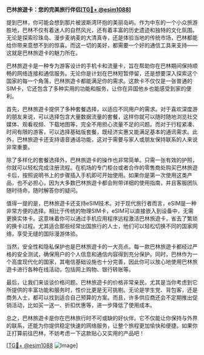**巴林旅遊卡：您的完美旅行伴侣[[TG💪+ @esim1088](https://t.me/s/esim1088)]**

提到巴林，你可能会想到那片被波斯湾环抱的美丽岛屿。作为中东的一个小众旅游胜地，巴林不仅有着迷人的自然风光，还有着丰富的历史遗迹和独特的文化氛围。无论是探索珍珠岛、漫步麦纳麦的大清真寺，还是体验当地的传统市场，巴林都能给你带来意想不到的惊喜。而这一切的美好，都需要一个好的通信工具来支持——这就是巴林旅遊卡的魅力所在。

巴林旅遊卡是一种专为游客设计的手机卡和流量卡，旨在帮助你在巴林期间保持顺畅的网络连接和通信服务。无论你是计划在巴林短暂停留，还是想要深入探索这个国家的每一个角落，巴林旅遊卡都能满足你的需求。这款卡不仅仅是一张普通的SIM卡，它还包含了多种实用的功能和服务，让你在异国他乡也能感受到家的便利。

首先，巴林旅遊卡提供了多种套餐选择，以适应不同用户的需求。对于喜欢深度游的朋友来说，可以选择包含大量数据流量的套餐，这样你就可以随时随地浏览社交媒体、观看视频、下载地图等，完全不用担心流量不足的问题。而对于行程紧凑、时间有限的游客，可以选择基础版套餐，既经济实惠又能满足基本的通讯需求。此外，巴林旅遊卡还支持语音通话功能，这对于需要与家人或朋友保持联系的人来说非常重要。

除了多样化的套餐选择外，巴林旅遊卡的操作也非常简单。只需一张有效的护照，你就可以轻松完成注册流程。在机场的专门柜台或者合作的零售商处购买巴林旅遊卡后，按照说明书上的步骤插入手机即可开始使用。如果你是第一次使用这类产品，也不必担心，因为大多数巴林旅遊卡都会附带详细的使用指南，并且客服团队随时待命，随时解答你的疑问。

值得一提的是，巴林旅遊卡还支持eSIM技术。对于现代旅行者而言，eSIM是一种非常方便的选择。相比于传统的物理SIM卡，eSIM可以直接嵌入到设备中，无需更换实体卡。这意味着你可以通过手机应用程序远程激活巴林旅遊卡，省去了繁琐的换卡过程。尤其适合那些经常出国旅行的人士，他们可以轻松切换不同的国家网络，享受无缝的国际漫游体验。

当然，安全性和隐私保护也是巴林旅遊卡的一大亮点。每一款巴林旅遊卡都经过严格的安全测试，确保用户的个人信息和通信内容得到充分保护。同时，巴林作为一个高度现代化的国家，其电信基础设施也十分完善，因此你可以放心地使用巴林旅遊卡进行各种在线活动，包括网上购物、银行转账等。

最后，让我们来谈谈价格问题。巴林旅遊卡的价格非常亲民，尤其是当你考虑到它所提供的丰富功能和服务时，性价比更是无可挑剔。无论是学生党、背包客，还是商务人士，都可以找到适合自己预算的方案。而且，许多供应商还会不定期推出促销活动，比如买一送一、折扣优惠等，进一步降低了使用成本。

总之，巴林旅遊卡是你在巴林旅行时不可或缺的好伙伴。它不仅能让你保持与外界的联系，还能为你提供稳定快速的网络服务，让整个旅程更加愉快和便捷。如果你正打算前往巴林，不妨考虑一下这款贴心又实用的产品吧！

[[TG💪+ @esim1088](https://t.me/s/esim1088) ![Image](https://i.postimg.cc/4NQfJmqS/Snipaste-2025-05-13-00-14-12.png)]